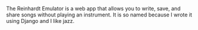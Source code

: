 The Reinhardt Emulator is a web app that allows you to write, save, and share songs without playing an instrument. It is so named because I wrote it using Django and I like jazz.

